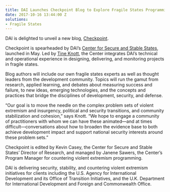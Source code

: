 ```yaml
---
title: DAI Launches Checkpoint Blog to Explore Fragile States Programming
date: 2017-10-16 13:44:00 Z
solutions:
- Fragile States
---
```


DAI is delighted to unveil a new blog, [Checkpoint](http://dai-global-checkpoint.com/). 

Checkpoint is spearheaded by DAI’s [Center for Secure and Stable States](https://www.dai.com/our-work/solutions/fragile-states), launched in May. Led by [Tine Knott](https://www.dai.com/who-we-are/our-team/tine-knott), the Center integrates DAI’s technical and operational experience in designing, delivering, and monitoring projects in fragile states.

Blog authors will include our own fragile states experts as well as thought leaders from the development community. Topics will run the gamut from research, applied learning, and debates about measuring success and failure, to new ideas, emerging technologies, and the concepts and practices that bridge the disciplines of development, security, and defense.

“Our goal is to move the needle on the complex problem sets of violent extremism and insurgency, political and security transitions, and community stabilization and cohesion,” says Knott. “We hope to engage a community of practitioners with whom we can have these animated—and at times difficult—conversations about how to broaden the evidence base to both achieve development impact and support national security interests around these problem sets.”

Checkpoint is edited by Kevin Casey, the Center for Secure and Stable States’ Director of Research, and managed by Janene Sawers, the Center’s Program Manager for countering violent extremism programming.

DAI is delivering security, stability, and countering violent extremism initiatives for clients including the U.S. Agency for International Development and its Office of Transition Initiatives, and the U.K. Department for International Development and Foreign and Commonwealth Office.